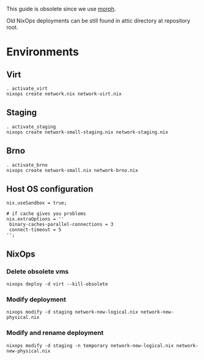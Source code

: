 This guide is obsolete since we use [morph](./Morph.md).

Old NixOps deployments can be still found in attic directory at repository root.


# Environments

## Virt

```
. activate_virt
nixops create network.nix network-virt.nix
```

## Staging

```
. activate_staging
nixops create network-small-staging.nix network-staging.nix
```

## Brno

```
. activate_brno
nixops create network-small.nix network-brno.nix
```

## Host OS configuration

```
nix.useSandbox = true;

# if cache gives you problems
nix.extraOptions = ''
 binary-caches-parallel-connections = 3
 connect-timeout = 5
'';
```

## NixOps

### Delete obsolete vms
```
nixops deploy -d virt --kill-obsolete
```

### Modify deployment
```
nixops modify -d staging network-new-logical.nix network-new-physical.nix
```

### Modify and rename deployment
```
nixops modify -d staging -n temporary network-new-logical.nix network-new-physical.nix
```

